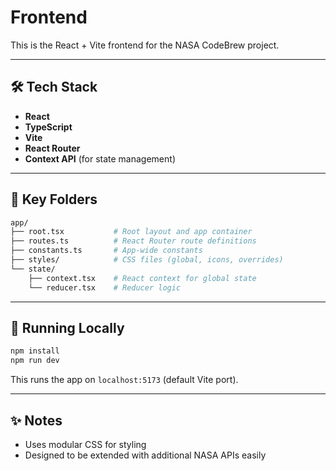 # Frontend

This is the React + Vite frontend for the NASA CodeBrew project.

---

## 🛠 Tech Stack

- **React**
- **TypeScript**
- **Vite**
- **React Router**
- **Context API** (for state management)

---

## 📁 Key Folders

```bash
app/
├── root.tsx           # Root layout and app container
├── routes.ts          # React Router route definitions
├── constants.ts       # App-wide constants
├── styles/            # CSS files (global, icons, overrides)
└── state/             
    ├── context.tsx    # React context for global state
    └── reducer.tsx    # Reducer logic
```

---

## 🧪 Running Locally

```bash
npm install
npm run dev
```

This runs the app on `localhost:5173` (default Vite port).

---

## ✨ Notes

- Uses modular CSS for styling
- Designed to be extended with additional NASA APIs easily
